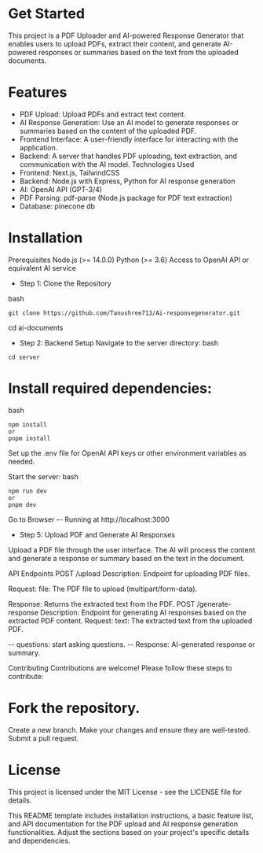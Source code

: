 # Get Started 

This project is a PDF Uploader and AI-powered Response Generator that enables users to upload PDFs, extract their content, and generate AI-powered responses or summaries based on the text from the uploaded documents.

# Features
* PDF Upload: Upload PDFs and extract text content.
* AI Response Generation: Use an AI model to generate responses or summaries based on the content of the uploaded PDF.
* Frontend Interface: A user-friendly interface for interacting with the application.
* Backend: A server that handles PDF uploading, text extraction, and communication with the AI model.
Technologies Used
* Frontend: Next.js, TailwindCSS
* Backend: Node.js with Express, Python for AI response generation
* AI: OpenAI API (GPT-3/4)
* PDF Parsing: pdf-parse (Node.js package for PDF text extraction)
* Database: pinecone db 

# Installation

Prerequisites
Node.js (>= 14.0.0)
Python (>= 3.6)
Access to OpenAI API or equivalent AI service
* Step 1: Clone the Repository

bash
```
git clone https://github.com/Tanushree713/Ai-responsegenerator.git
```
cd ai-documents

* Step 2: Backend Setup
Navigate to the server directory:
bash
```
cd server

```
# Install required dependencies:
bash

```
npm install 
or
pnpm install
```
Set up the .env file for OpenAI API keys or other environment variables as needed.

Start the server:
bash
```
npm run dev
or
pnpm dev

```


Go to Browser --
Running at http://localhost:3000



* Step 5: Upload PDF and Generate AI Responses

Upload a PDF file through the user interface.
The AI will process the content and generate a response or summary based on the text in the document.

API Endpoints
POST /upload
Description: Endpoint for uploading PDF files.

Request:
file: The PDF file to upload (multipart/form-data).

Response:
Returns the extracted text from the PDF.
POST /generate-response
Description: Endpoint for generating AI responses based on the extracted PDF content.
Request:
text: The extracted text from the uploaded PDF.

-- questions:
start asking questions.
-- Response:
AI-generated response or summary.


Contributing
Contributions are welcome! Please follow these steps to contribute:

# Fork the repository.
Create a new branch.
Make your changes and ensure they are well-tested.
Submit a pull request.

# License
This project is licensed under the MIT License - see the LICENSE file for details.

This README template includes installation instructions, a basic feature list, and API documentation for the PDF upload and AI response generation functionalities. Adjust the sections based on your project's specific details and dependencies.


